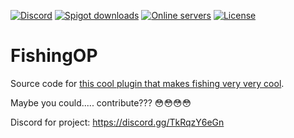 [![Discord](https://img.shields.io/discord/811844634090537040?color=7289da&label=discord&logo=discord&logoColor=white)](https://discord.gg/TkRqzY6eGn)
[![Spigot downloads](https://img.shields.io/spiget/downloads/90152?color=yellow&label=Spigot%20downloads)](https://www.spigotmc.org/resources/tapls-op-fishing-challenge-recreation.90152/)
[![Online servers](https://img.shields.io/bstats/servers/10666?color=brightgreen&label=Online%20servers)](https://bstats.org/plugin/bukkit/Op%20Fishing/10666)
[![License](https://img.shields.io/badge/License-GPL-orange)](https://github.com/TapL-Recreation-Project/FishingOP/blob/main/LICENSE)



# FishingOP

Source code for [this cool plugin that makes fishing very very cool](https://www.spigotmc.org/resources/tapls-op-fishing-challenge-recreation.90152/).

Maybe you could..... contribute??? :flushed::flushed::flushed::flushed:

Discord for project: https://discord.gg/TkRqzY6eGn
